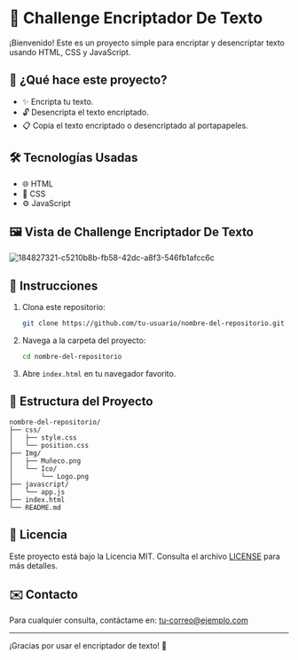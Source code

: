 # 📜 Challenge Encriptador De Texto

¡Bienvenido! Este es un proyecto simple para encriptar y desencriptar texto usando HTML, CSS y JavaScript.

## 🚀 ¿Qué hace este proyecto?

- ✨ Encripta tu texto.
- 🔓 Desencripta el texto encriptado.
- 📋 Copia el texto encriptado o desencriptado al portapapeles.

## 🛠️ Tecnologías Usadas

- 🌐 HTML
- 🎨 CSS
- ⚙️ JavaScript

## 🖼️ Vista de Challenge Encriptador De Texto

![184827321-c5210b8b-fb58-42dc-a8f3-546fb1afcc6c](https://github.com/user-attachments/assets/2dbc8c74-3ac5-4c27-b3d2-05346c1581b5)

## 📝 Instrucciones

1. Clona este repositorio:
   ```bash
   git clone https://github.com/tu-usuario/nombre-del-repositorio.git
   ```
2. Navega a la carpeta del proyecto:
   ```bash
   cd nombre-del-repositorio
   ```
3. Abre `index.html` en tu navegador favorito.

## 📁 Estructura del Proyecto

```
nombre-del-repositorio/
├── css/
│   ├── style.css
│   └── position.css
├── Img/
│   ├── Muñeco.png
│   └── Ico/
│       └── Logo.png
├── javascript/
│   └── app.js
├── index.html
└── README.md
```

## 📜 Licencia

Este proyecto está bajo la Licencia MIT. Consulta el archivo [LICENSE](LICENSE) para más detalles.

## ✉️ Contacto

Para cualquier consulta, contáctame en: tu-correo@ejemplo.com

---
¡Gracias por usar el encriptador de texto! 🔐
```
